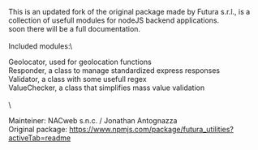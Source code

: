 
This is an updated fork of the original package made by Futura s.r.l., is a collection of usefull modules for nodeJS backend applications. \
soon there will be a full documentation.\
\
Included modules:\

  Geolocator, used for geolocation functions\
  Responder, a class to manage standardized express responses\
  Validator, a class with some usefull regex\
  ValueChecker, a class that simplifies mass value validation\
\
\

Mainteiner: NACweb s.n.c. / Jonathan Antognazza \
Original package: https://www.npmjs.com/package/futura_utilities?activeTab=readme
